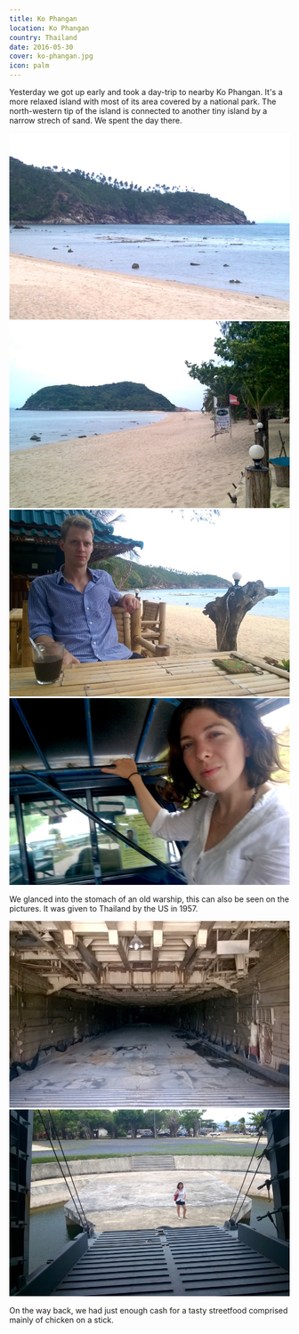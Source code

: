 ```yaml
---
title: Ko Phangan
location: Ko Phangan
country: Thailand
date: 2016-05-30
cover: ko-phangan.jpg
icon: palm
---
```


Yesterday we got up early and took a day-trip to nearby Ko Phangan. It's a more relaxed island with most of its area covered by a national park. The north-western tip of the island is connected to another tiny island by a narrow strech of sand. We spent the day there. 

![beach](../../img/0530-5.jpg) 
![beach](../../img/0530-6.jpg)
![Samu having coffee on the seaside](../../img/0530-4.jpg)
![Eszter sitting in a pickup taxi](../../img/0530-3.jpg)

We glanced into the stomach of an old warship, this can also be seen on the pictures. It was given to Thailand by the US in 1957.

![](../../img/0530-1.jpg)
![](../../img/0530-2.jpg)

On the way back, we had just enough cash for a tasty streetfood comprised mainly of chicken on a stick. 
